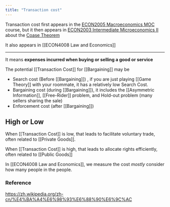 ```yaml
---
title: "Transaction cost"
---
```

Transaction cost first appears in the [ECON2005 Macroeconomics MOC](ECON2005%20Macroeconomics%20MOC.md) course, but it then appears in [ECON2003 Intermediate Microeconomics II](ECON2003%20Intermediate%20Microeconomics%20II.md) about the [Coase Theorem](Coase%20Theorem.md)

It also appears in [[ECON4008 Law and Economics]]


---

It means **expenses incurred when buying or selling a good or service**

The potential [[Transaction Cost]] for [[Bargaining]] may be 

- Search cost (Before [[Bargaining]]) , if you are just playing [[Game Theory]] with your roommate, it has a relatively low Search Cost.
- Bargaining cost (during [[Bargaining]]), it includes the [[Asymmetric Information]], [[Free-Rider]] problem, and Hold-out problem (many sellers sharing the sale)
- Enforcement cost (after [[Bargaining]])

## High or Low

When [[Transaction Cost]] is low, that leads to facilitate voluntary trade, often related to [[Private Goods]].

When [[Transaction Cost]] is high, that leads to allocate rights efficiently, often related to [[Public Goods]]

In [[ECON4008 Law and Economics]], we measure the cost *mostly* consider how many people in the people.







### Reference 

https://zh.wikipedia.org/zh-cn/%E4%BA%A4%E6%98%93%E6%88%90%E6%9C%AC